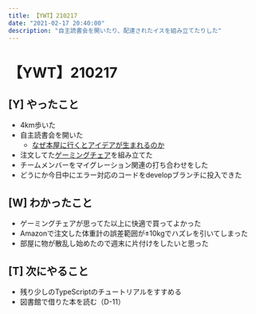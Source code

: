 ```yaml
---
title: 【YWT】210217
date: "2021-02-17 20:40:00"
description: "自主読書会を開いたり、配達されたイスを組み立てたりした"
---
```


# 【YWT】210217

## [Y] やったこと

- 4km歩いた
- 自主読書会を開いた
  - [なぜ本屋に行くとアイデアが生まれるのか](https://scrapbox.io/camomilecafe/%E3%81%AA%E3%81%9C%E6%9C%AC%E5%B1%8B%E3%81%AB%E8%A1%8C%E3%81%8F%E3%81%A8%E3%82%A2%E3%82%A4%E3%83%87%E3%82%A2%E3%81%8C%E7%94%9F%E3%81%BE%E3%82%8C%E3%82%8B%E3%81%AE%E3%81%8B)
- 注文してた[ゲーミングチェア](https://item.rakuten.co.jp/soho/sf-327390/?s-id=ph_pc_itemname)を組み立てた
- チームメンバーをマイグレーション関連の打ち合わせをした
- どうにか今日中にエラー対応のコードをdevelopブランチに投入できた

## [W] わかったこと

- ゲーミングチェアが思ってた以上に快適で買ってよかった
- Amazonで注文した体重計の誤差範囲が±10kgでハズレを引いてしまった
- 部屋に物が散乱し始めたので週末に片付けをしたいと思った

## [T] 次にやること

- 残り少しのTypeScriptのチュートリアルをすすめる
- 図書館で借りた本を読む（D-11）
